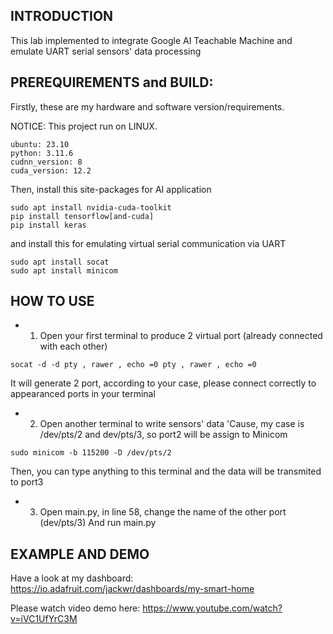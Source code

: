 ## INTRODUCTION
This lab implemented to integrate Google AI Teachable Machine and emulate UART serial sensors' data processing

## PREREQUIREMENTS and BUILD:
Firstly, these are my hardware and software version/requirements.

NOTICE: This project run on LINUX.

```
ubuntu: 23.10
python: 3.11.6
cudnn_version: 8    
cuda_version: 12.2
```

Then, install this site-packages for AI application

```
sudo apt install nvidia-cuda-toolkit
pip install tensorflow[and-cuda]
pip install keras
```

and install this for emulating virtual serial communication via UART

```
sudo apt install socat
sudo apt install minicom
```

## HOW TO USE

- 1. Open your first terminal to produce 2 virtual port (already connected with each other)
```
socat -d -d pty , rawer , echo =0 pty , rawer , echo =0
```
It will generate 2 port, according to your case, please connect correctly to appearanced ports in your terminal

- 2. Open another terminal to write sensors' data
'Cause, my case is /dev/pts/2 and dev/pts/3, so port2 will be assign to Minicom
```
sudo minicom -b 115200 -D /dev/pts/2
```
Then, you can type anything to this terminal and the data will be transmited to port3

- 3. Open main.py, in line 58, change the name of the other port (dev/pts/3)
And run main.py



## EXAMPLE AND DEMO
Have a look at my dashboard: https://io.adafruit.com/jackwr/dashboards/my-smart-home

Please watch video demo here: https://www.youtube.com/watch?v=iVC1UfYrC3M





